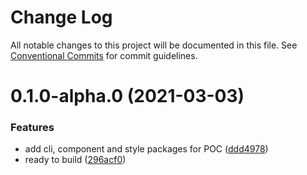 # Change Log

All notable changes to this project will be documented in this file.
See [Conventional Commits](https://conventionalcommits.org) for commit guidelines.

# 0.1.0-alpha.0 (2021-03-03)


### Features

* add cli, component and style packages for POC ([ddd4978](https://github.com/siriwatknp/mui-treasury-next/commit/ddd4978e2b687823c1be316f7c55164735a56811))
* ready to build ([296acf0](https://github.com/siriwatknp/mui-treasury-next/commit/296acf0071cf270efbcef9b651290449ee2685a1))
